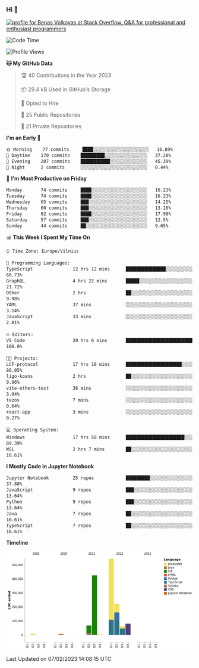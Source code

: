 ### Hi 👋
<a href="https://stackoverflow.com/users/14954249/benas-volkovas"><img src="https://stackoverflow.com/users/flair/14954249.png?theme=dark" width="208" height="58" alt="profile for Benas Volkovas at Stack Overflow, Q&amp;A for professional and enthusiast programmers" title="profile for Benas Volkovas at Stack Overflow, Q&amp;A for professional and enthusiast programmers"></a>

<!--START_SECTION:waka-->
![Code Time](http://img.shields.io/badge/Code%20Time-1%2C246%20hrs%206%20mins-blue)

![Profile Views](http://img.shields.io/badge/Profile%20Views-0-blue)

**🐱 My GitHub Data** 

> 🏆 40 Contributions in the Year 2023
 > 
> 📦 29.4 kB Used in GitHub's Storage 
 > 
> 💼 Opted to Hire
 > 
> 📜 25 Public Repositories 
 > 
> 🔑 21 Private Repositories  
 > 
**I'm an Early 🐤** 

```text
🌞 Morning    77 commits     ████░░░░░░░░░░░░░░░░░░░░░   16.89% 
🌆 Daytime    170 commits    █████████░░░░░░░░░░░░░░░░   37.28% 
🌃 Evening    207 commits    ███████████░░░░░░░░░░░░░░   45.39% 
🌙 Night      2 commits      ░░░░░░░░░░░░░░░░░░░░░░░░░   0.44%

```
📅 **I'm Most Productive on Friday** 

```text
Monday       74 commits     ████░░░░░░░░░░░░░░░░░░░░░   16.23% 
Tuesday      74 commits     ████░░░░░░░░░░░░░░░░░░░░░   16.23% 
Wednesday    65 commits     ███░░░░░░░░░░░░░░░░░░░░░░   14.25% 
Thursday     60 commits     ███░░░░░░░░░░░░░░░░░░░░░░   13.16% 
Friday       82 commits     ████░░░░░░░░░░░░░░░░░░░░░   17.98% 
Saturday     57 commits     ███░░░░░░░░░░░░░░░░░░░░░░   12.5% 
Sunday       44 commits     ██░░░░░░░░░░░░░░░░░░░░░░░   9.65%

```


📊 **This Week I Spent My Time On** 

```text
⌚︎ Time Zone: Europe/Vilnius

💬 Programming Languages: 
TypeScript               12 hrs 12 mins      ███████████████░░░░░░░░░░   60.73% 
GraphQL                  4 hrs 22 mins       █████░░░░░░░░░░░░░░░░░░░░   21.72% 
Other                    2 hrs               ██░░░░░░░░░░░░░░░░░░░░░░░   9.98% 
YAML                     37 mins             ░░░░░░░░░░░░░░░░░░░░░░░░░   3.14% 
JavaScript               33 mins             ░░░░░░░░░░░░░░░░░░░░░░░░░   2.81%

🔥 Editors: 
VS Code                  20 hrs 6 mins       █████████████████████████   100.0%

🐱‍💻 Projects: 
LCF-protocol             17 hrs 18 mins      █████████████████████░░░░   86.05% 
ligo-koans               2 hrs               ██░░░░░░░░░░░░░░░░░░░░░░░   9.96% 
vite-ethers-test         36 mins             ░░░░░░░░░░░░░░░░░░░░░░░░░   3.04% 
tezos                    7 mins              ░░░░░░░░░░░░░░░░░░░░░░░░░   0.64% 
react-app                3 mins              ░░░░░░░░░░░░░░░░░░░░░░░░░   0.27%

💻 Operating System: 
Windows                  17 hrs 58 mins      ██████████████████████░░░   89.39% 
WSL                      2 hrs 7 mins        ██░░░░░░░░░░░░░░░░░░░░░░░   10.61%

```

**I Mostly Code in Jupyter Notebook** 

```text
Jupyter Notebook         25 repos            █████████░░░░░░░░░░░░░░░░   37.88% 
JavaScript               9 repos             ███░░░░░░░░░░░░░░░░░░░░░░   13.64% 
Python                   9 repos             ███░░░░░░░░░░░░░░░░░░░░░░   13.64% 
Java                     7 repos             ██░░░░░░░░░░░░░░░░░░░░░░░   10.61% 
TypeScript               7 repos             ██░░░░░░░░░░░░░░░░░░░░░░░   10.61%

```


**Timeline**

![Chart not found](https://raw.githubusercontent.com/BenasVolkovas/BenasVolkovas/main/charts/bar_graph.png) 


 Last Updated on 07/02/2023 14:08:15 UTC
<!--END_SECTION:waka-->
